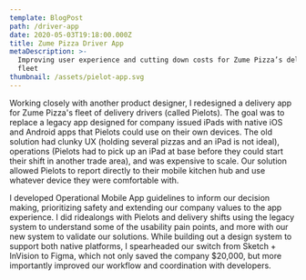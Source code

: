 ```yaml
---
template: BlogPost
path: /driver-app
date: 2020-05-03T19:18:00.000Z
title: Zume Pizza Driver App
metaDescription: >-
  Improving user experience and cutting down costs for Zume Pizza’s delivery
  fleet
thumbnail: /assets/pielot-app.svg
---
```

Working closely with another product designer, I redesigned a delivery app for Zume Pizza's fleet of delivery drivers (called Pielots). The goal was to replace a legacy app designed for company issued iPads with native iOS and Android apps that Pielots could use on their own devices. The old solution had clunky UX (holding several pizzas and an iPad is not ideal), operations (Pielots had to pick up an iPad at base before they could start their shift in another trade area), and was expensive to scale. Our solution allowed Pielots to report directly to their mobile kitchen hub and use whatever device they were comfortable with. 

I developed Operational Mobile App guidelines to inform our decision making, prioritizing safety and extending our company values to the app experience. I did ridealongs with Pielots and delivery shifts using the legacy system to understand some of the usability pain points, and more with our new system to validate our solutions. While building out a design system to support both native platforms, I spearheaded our switch from Sketch + InVision to Figma, which not only saved the company $20,000, but more importantly improved our workflow and coordination with developers.
